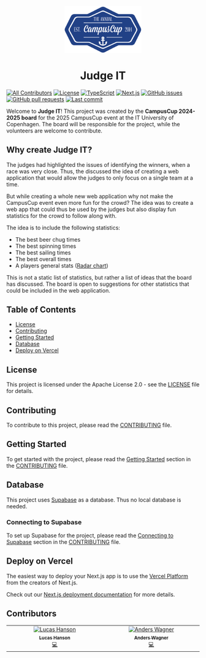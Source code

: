 <div align="center">
  <img src="https://github.com/itu-campuscup/.github/blob/50aaa28abe375ead7588372c5afa0daae36014cf/campus.png?raw=true" alt="CampusCup Logo" width="200"/>
</div>

<h1 align="center">Judge IT</h1>

[![All Contributors](https://img.shields.io/github/all-contributors/itu-campuscup/judge-it?color=214186&style=flat-square)](#contributors) [![License](https://img.shields.io/github/license/itu-campuscup/judge-it?color=214186&style=flat-square)](./LICENSE) [![TypeScript](https://img.shields.io/badge/TypeScript-007ACC?style=flat-square&logo=typescript&logoColor=white)](https://www.typescriptlang.org/) [![Next.js](https://img.shields.io/badge/Next.js-000000?style=flat-square&logo=next.js&logoColor=white)](https://nextjs.org/) [![GitHub issues](https://img.shields.io/github/issues/itu-campuscup/judge-it?color=214186&style=flat-square)](https://github.com/itu-campuscup/judge-it/issues) [![GitHub pull requests](https://img.shields.io/github/issues-pr/itu-campuscup/judge-it?color=214186&style=flat-square)](https://github.com/itu-campuscup/judge-it/pulls) [![Last commit](https://img.shields.io/github/last-commit/itu-campuscup/judge-it?color=214186&style=flat-square)](https://github.com/itu-campuscup/judge-it/commits)

Welcome to **Judge IT**!
This project was created by the **CampusCup 2024-2025 board** for the 2025 CampusCup event at the IT University of Copenhagen.
The board will be responsible for the project, while the volunteers are welcome to contribute.

## Why create Judge IT?

The judges had highlighted the issues of identifying the winners, when a race was very close.
Thus, the discussed the idea of creating a web application that would allow the judges to only focus on a single team at a time.

But while creating a whole new web application why not make the CampusCup event even more fun for the crowd?
The idea was to create a web app that could thus be used by the judges but also display fun statistics for the crowd to follow along with.

The idea is to include the following statistics:

- The best beer chug times
- The best spinning times
- The best sailing times
- The best overall times
- A players general stats ([Radar chart](https://recharts.org/en-US/api/RadarChart))

This is not a static list of statistics, but rather a list of ideas that the board has discussed.
The board is open to suggestions for other statistics that could be included in the web application.

## Table of Contents

- [License](#license)
- [Contributing](#contributing)
- [Getting Started](#getting-started)
- [Database](#database)
- [Deploy on Vercel](#deploy-on-vercel)

## License

This project is licensed under the Apache License 2.0 - see the [LICENSE](./LICENSE) file for details.

## Contributing

To contribute to this project, please read the [CONTRIBUTING](./CONTRIBUTING.md) file.

## Getting Started

To get started with the project, please read the [Getting Started](./CONTRIBUTING.md#getting-started) section in the [CONTRIBUTING](./CONTRIBUTING.md) file.

## Database

This project uses [Supabase](https://supabase.com/) as a database.
Thus no local database is needed.

### Connecting to Supabase

To set up Supabase for the project, please read the [Connecting to Supabase](./CONTRIBUTING.md#connecting-to-supabase) section in the [CONTRIBUTING](./CONTRIBUTING.md) file.

## Deploy on Vercel

The easiest way to deploy your Next.js app is to use the [Vercel Platform](https://vercel.com/new?utm_medium=default-template&filter=next.js&utm_source=create-next-app&utm_campaign=create-next-app-readme) from the creators of Next.js.

Check out our [Next.js deployment documentation](https://nextjs.org/docs/app/building-your-application/deploying) for more details.

## Contributors

<!-- ALL-CONTRIBUTORS-LIST:START - Do not remove or modify this section -->
<!-- prettier-ignore-start -->
<!-- markdownlint-disable -->
<table>
  <tbody>
    <tr>
      <td align="center" valign="top" width="14.28%"><a href="https://linktr.ee/lucashanson"><img src="https://avatars.githubusercontent.com/u/94063597?v=4?s=100" width="100px;" alt="Lucas Hanson"/><br /><sub><b>Lucas Hanson</b></sub></a><br /><a href="#code-lucasfth" title="Code">💻</a></td>
      <td align="center" valign="top" width="14.28%"><a href="https://github.com/anderswagner"><img src="https://avatars.githubusercontent.com/u/12821408?v=4?s=100" width="100px;" alt="Anders Wagner"/><br /><sub><b>Anders Wagner</b></sub></a><br /><a href="#code-anderswagner" title="Code">💻</a></td>
    </tr>
  </tbody>
</table>

<!-- markdownlint-restore -->
<!-- prettier-ignore-end -->

<!-- ALL-CONTRIBUTORS-LIST:END -->
